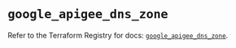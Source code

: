 # `google_apigee_dns_zone`

Refer to the Terraform Registry for docs: [`google_apigee_dns_zone`](https://registry.terraform.io/providers/hashicorp/google/6.29.0/docs/resources/apigee_dns_zone).
